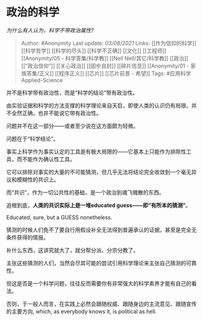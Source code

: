 # 政治的科学
*为什么有人认为，科学不带政治属性?*

> Author: #Anonymity 
Last update: *03/08/2021* 
Links: [[作为信仰的科学]] [[科学哲学]] [[科学的尽头]] [[科学不正确]] [[文化]] [[工程师]] [[Anonymity/05 - 科学答集/科学教]] [[Nell Nell/其它/科学教]] [[政治]] [[“政治信仰”]] [[关心政治]] [[固步自封]] [[碎片信息]] [[Anonymity/01 - 家族答集/正义]] [[程序正义]] [[芯片]] [[芯片前景 - 希望]]
Tags: #应用科学Applied-Science

并不是科学带有政治性，而是“科学的结论”带有政治性。

由实验证据和科学的方法支撑的科学理论来自天启，即使人类的认识仍有局限、并不全然正确，也并不能说它带有政治性。

问题并不在这一部分——或者至少说在这方面颇为轻微。

问题在于“科学结论”。

事实上科学作为事实认定的工具是有极大局限的——它基本上只能作为排除性工具，而不能作为确认性工具。

它可以排除对事实的大量的不可能猜测，但几乎无法将结论完全收敛到一个毫无异议和模糊性的共识上。

而“共识”，作为一切公共性的基础，是一个政治到魂飞魄散的东西。

追根到底，**人类的共识实际上是一堆educated guess——即“有所本的猜测”**。

Educated, sure, but a GUESS nonetheless.

猜测的时候人们免不了要自行用假设补全无法得到普遍承认的证据，甚至是完全无条件获得的情报。

补什么东西，这讲究就大了，就分帮分派、分宗分教了。

主张这些猜测的人们，当然会尽其可能的尝试引用科学理论来主张自己猜测的可靠性。

但这是否是一个科学问题，往往反而需要你有非常强大的科学素养才能有自己的看法。

否则，于一般人而言，在实践上必然会跟随权威、跟随身边的主流意见、跟随宣传的主要方向, which, as everybody knows it, is political as hell.
